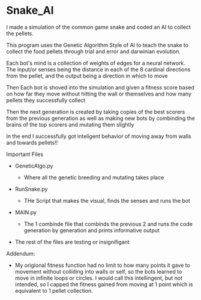 # Snake_AI
I made a simulation of the common game snake and coded an AI to collect the pellets.

This program uses the Genetic Algorithm Style of AI to teach the snake to collect the food pellets through trial and error and darwinian evolution.

Each bot's mind is a collection of weights of edges for a neural network. The input/or senses being the distance in each of the 8 cardinal directions from the pellet, and the output being a direction in which to move

Then Each bot is shoved into the simulation and given a fitness score based on how far they move without hitting the wall or themselves and how many pellets they successfully collect

Then the next generation is created by taking copies of the best scorers from the previous generation as well as making new bots by combinding the brains of the top scorers and mutating them slightly

In the end I successfully got inteligent behavior of moving away from walls and towards pellets!!



Important Files
- GeneticAlgo.py
   - Where all the genetic breeding and mutating takes place
- RunSnake.py
   - THe Script that makes the visual, finds the senses and runs the bot
- MAIN.py
   - The 1 combinde file that combinds the previous 2 and runs the code generation by generation and prints informative output

- The rest of the files are testing or insignifigant




Addendum:
- My origional fitness function had no limit to how many points it gave to movement without colliding into walls or self, so the bots learned to move in infinite loops or circles. I would call this intellingent, but not intended, so I capped the fitness gained from moving at 1 point which is equivalent to 1 pellet collection.
